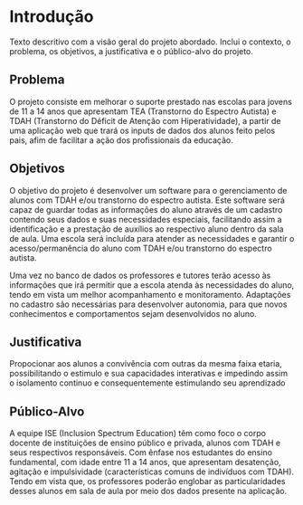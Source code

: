 # Introdução

Texto descritivo com a visão geral do projeto abordado. Inclui o contexto, o problema, os objetivos, a justificativa e o público-alvo do projeto.

## Problema

O projeto consiste em melhorar o suporte prestado nas escolas para jovens de 11 a 14 anos que apresentam TEA (Transtorno do Espectro Autista) e TDAH (Transtorno do Déficit de Atenção com Hiperatividade), a partir de uma aplicação web que trará os inputs de dados dos alunos feito pelos pais, afim de facilitar a ação dos profissionais da educação.

## Objetivos

O objetivo do projeto é desenvolver um software para o gerenciamento de alunos com TDAH e/ou transtorno do espectro autista. Este software será capaz de guardar todas as informações do aluno através de um cadastro contendo seus dados e suas necessidades especiais, facilitando assim a identificação e a prestação de auxílios ao respectivo aluno dentro da sala de aula. Uma escola será incluída para atender as necessidades e garantir o acesso/permanência do aluno com TDAH e/ou transtorno do espectro autista. 


Uma vez no banco de dados os professores e tutores terão acesso às informações que irá permitir que a escola atenda às necessidades do aluno, tendo em vista um melhor acompanhamento e monitoramento. Adaptações no cadastro são necessárias para desenvolver autonomia, para que novos conhecimentos e comportamentos sejam desenvolvidos no aluno.


## Justificativa

Propocionar aos alunos a convivência com outras da mesma faixa etaria, possibilitando o estimulo e sua capacidades interativas e impedindo assim o isolamento continuo e consequentemente estimulando seu aprendizado

## Público-Alvo

A equipe ISE (Inclusion Spectrum Education) têm como foco o corpo docente de instituições de ensino público e privada, alunos com TDAH e seus respectivos responsáveis. Com ênfase nos estudantes do ensino fundamental, com idade entre 11 a 14 anos, que apresentam desatenção, agitação e impulsividade (características comuns de indivíduos com TDAH). Tendo em vista que, os professores poderão englobar as particularidades desses alunos em sala de aula por meio dos dados presente na aplicação.
